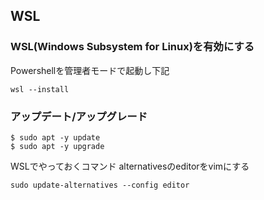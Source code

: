 ## WSL

### WSL(Windows Subsystem for Linux)を有効にする
Powershellを管理者モードで起動し下記
```
wsl --install
```

### アップデート/アップグレード
```
$ sudo apt -y update
$ sudo apt -y upgrade
```

WSLでやっておくコマンド
alternativesのeditorをvimにする
```shell
sudo update-alternatives --config editor
```